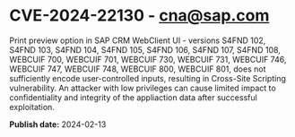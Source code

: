 # CVE-2024-22130 - cna@sap.com

Print preview option in SAP CRM WebClient UI - versions S4FND 102, S4FND 103, S4FND 104, S4FND 105, S4FND 106, S4FND 107, S4FND 108, WEBCUIF 700, WEBCUIF 701, WEBCUIF 730, WEBCUIF 731, WEBCUIF 746, WEBCUIF 747, WEBCUIF 748, WEBCUIF 800, WEBCUIF 801, does not sufficiently encode user-controlled inputs, resulting in Cross-Site Scripting vulnerability. An attacker with low privileges can cause limited impact to confidentiality and integrity of the appliaction data after successful exploitation.



**Publish date:** 2024-02-13
